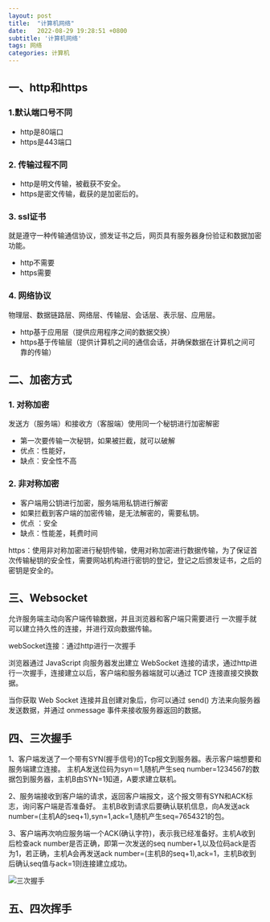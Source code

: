 ```yaml
---
layout: post
title:  "计算机网络"
date:   2022-08-29 19:28:51 +0800
subtitle: '计算机网络'
tags: 网络
categories: 计算机
---
```


## 一、http和https

### 1.默认端口号不同 

+ http是80端口
+ https是443端口

###  2. 传输过程不同

+  http是明文传输，被截获不安全。
+ https是密文传输，截获的是加密后的。

### 3. ssl证书

就是遵守一种传输通信协议，颁发证书之后，网页具有服务器身份验证和数据加密功能。

+ http不需要
+ https需要

### 4. 网络协议

物理层、数据链路层、网络层、传输层、会话层、表示层、应用层。

+ http基于应用层（提供应用程序之间的数据交换）
+ https基于传输层（提供计算机之间的通信会话，并确保数据在计算机之间可靠的传输）

## 二、加密方式

### 1. 对称加密

发送方（服务端）和接收方（客服端）使用同一个秘钥进行加密解密

+ 第一次要传输一次秘钥，如果被拦截，就可以破解
+ 优点：性能好，
+ 缺点：安全性不高

### 2. 非对称加密

+ 客户端用公钥进行加密，服务端用私钥进行解密
+ 如果拦截到客户端的加密传输，是无法解密的，需要私钥。
+ 优点 ：安全
+ 缺点：性能差，耗费时间

https：使用非对称加密进行秘钥传输，使用对称加密进行数据传输，为了保证首次传输秘钥的安全性，需要网站机构进行密钥的登记，登记之后颁发证书，之后的密钥是安全的。

## 三、Websocket

允许服务端主动向客户端传输数据，并且浏览器和客户端只需要进行 一次握手就可以建立持久性的连接，并进行双向数据传输。

webSocket连接：通过http进行一次握手

浏览器通过 JavaScript 向服务器发出建立 WebSocket 连接的请求，通过http进行一次握手，连接建立以后，客户端和服务器端就可以通过 TCP 连接直接交换数据。

当你获取 Web Socket 连接并且创建对象后，你可以通过 send() 方法来向服务器发送数据，并通过 onmessage 事件来接收服务器返回的数据。

## 四、三次握手

1、客户端发送了一个带有SYN(握手信号)的Tcp报文到服务器。表示客户端想要和服务端建立连接。 主机A发送位码为syn＝1,随机产生seq number=1234567的数据包到服务器，主机B由SYN=1知道，A要求建立联机。

2、服务端接收到客户端的请求，返回客户端报文，这个报文带有SYN和ACK标志，询问客户端是否准备好。 主机B收到请求后要确认联机信息，向A发送ack number=(主机A的seq+1),syn=1,ack=1,随机产生seq=7654321的包。

3、客户端再次响应服务端一个ACK(确认字符)，表示我已经准备好。主机A收到后检查ack number是否正确，即第一次发送的seq number+1,以及位码ack是否为1，若正确，主机A会再发送ack number=(主机B的seq+1),ack=1，主机B收到后确认seq值与ack=1则连接建立成功。 

![三次握手](https://cdn.jsdelivr.net/gh/TCIano/blog_img/1654600695214-728d1c25-b0cd-4a5a-b056-e1172f0467f4.jpeg)

## 五、四次挥手

